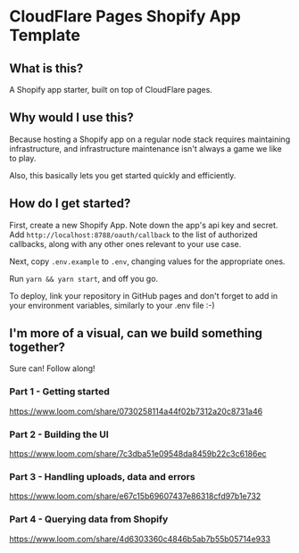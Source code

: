# CloudFlare Pages Shopify App Template

## What is this?
A Shopify app starter, built on top of CloudFlare pages.

## Why would I use this?
Because hosting a Shopify app on a regular node stack requires maintaining infrastructure, and infrastructure maintenance isn't always a game we like to play.

Also, this basically lets you get started quickly and efficiently.

## How do I get started?
First, create a new Shopify App. Note down the app's api key and secret.
Add `http://localhost:8788/oauth/callback` to the list of authorized callbacks, along with any other ones relevant to your use case.

Next, copy `.env.example` to `.env`, changing values for the appropriate ones.

Run `yarn && yarn start`, and off you go. 

To deploy, link your repository in GitHub pages and don't forget to add in your environment variables, similarly to your .env file :-)

## I'm more of a visual, can we build something together?
Sure can! Follow along!

### Part 1 - Getting started
https://www.loom.com/share/0730258114a44f02b7312a20c8731a46


### Part 2 - Building the UI
https://www.loom.com/share/7c3dba51e09548da8459b22c3c6186ec

### Part 3 - Handling uploads, data and errors
https://www.loom.com/share/e67c15b69607437e86318cfd97b1e732

### Part 4 - Querying data from Shopify
https://www.loom.com/share/4d6303360c4846b5ab7b55b05714e933
